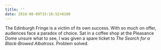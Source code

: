 ```yaml
---
title: ''
date: 2018-08-09T15:16:52+0100
---
```

The Edinburgh Fringe is a victim of its own success. With so much on offer, audiences face a paradox of choice. Sat in a coffee shop at the Pleasance Dome unsure what to see, I was given a spare ticket to <cite>The Search for a Black-Browed Albatross</cite>. Problem solved.
